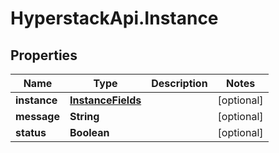 # HyperstackApi.Instance

## Properties

Name | Type | Description | Notes
------------ | ------------- | ------------- | -------------
**instance** | [**InstanceFields**](InstanceFields.md) |  | [optional] 
**message** | **String** |  | [optional] 
**status** | **Boolean** |  | [optional] 


